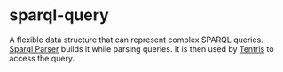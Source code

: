 # sparql-query

A flexible data structure that can represent complex SPARQL queries. [Sparql Parser](https://github.com/dice-group/sparql-parser) builds it while parsing queries. It is then used by [Tentris](https://github.com/dice-group/tentris) to access the query. 
